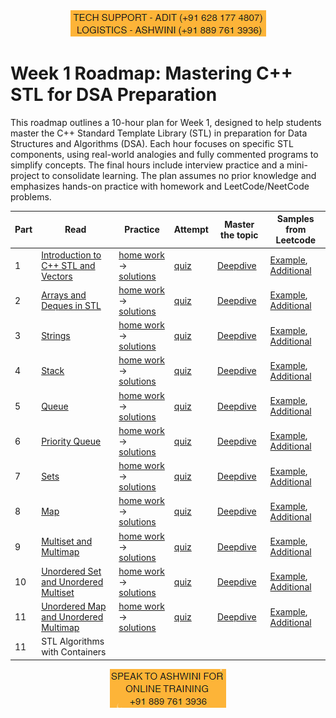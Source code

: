 <div align="center">
  <img src="../static/support1.png" alt="Support Image">
</div>


# Week 1 Roadmap: Mastering C++ STL for DSA Preparation

This roadmap outlines a 10-hour plan for Week 1, designed to help students master the C++ Standard Template Library (STL) in preparation for Data Structures and Algorithms (DSA). Each hour focuses on specific STL components, using real-world analogies and fully commented programs to simplify concepts. The final hours include interview practice and a mini-project to consolidate learning. The plan assumes no prior knowledge and emphasizes hands-on practice with homework and LeetCode/NeetCode problems.

| Part | Read | Practice | Attempt | Master the topic | Samples from Leetcode |
|---|---|---|---|---|---|
| 1 | [Introduction to C++ STL and Vectors](materials/1_1.md) | [home work](materials/1_2.md) -> [solutions](materials/1_3.md)|[quiz](materials/1_4.md)|[Deepdive](materials/1_5.md)| [Example](materials/1_6.md), [Additional](materials/1_7.md) |
| 2 | [Arrays and Deques in STL](materials/2_1.md) | [home work](materials/2_2.md) -> [solutions](materials/2_3.md)|[quiz](materials/2_4.md)|[Deepdive](materials/2_5.md)| [Example](materials/2_6.md), [Additional](materials/2_7.md) |
| 3 | [Strings](materials/3_1.md) | [home work](materials/3_2.md) -> [solutions](materials/3_3.md)|[quiz](materials/3_4.md)|[Deepdive](materials/3_5.md)| [Example](materials/3_6.md), [Additional](materials/3_7.md) |
| 4 | [Stack](materials/4_1.md) | [home work](materials/4_2.md) -> [solutions](materials/4_3.md)|[quiz](materials/4_4.md)|[Deepdive](materials/4_5.md)| [Example](materials/4_6.md), [Additional](materials/4_7.md) |
| 5 | [Queue](materials/5_1.md) | [home work](materials/5_2.md) -> [solutions](materials/5_3.md)|[quiz](materials/5_4.md)|[Deepdive](materials/5_5.md)| [Example](materials/5_6.md), [Additional](materials/5_7.md) |
| 6 | [Priority Queue](materials/6_1.md) | [home work](materials/6_2.md) -> [solutions](materials/6_3.md)|[quiz](materials/6_4.md)|[Deepdive](materials/6_5.md)| [Example](materials/6_6.md), [Additional](materials/6_7.md) |
| 7 | [Sets](materials/7_1.md) | [home work](materials/7_2.md) -> [solutions](materials/7_3.md)|[quiz](materials/7_4.md)|[Deepdive](materials/7_5.md)| [Example](materials/7_6.md), [Additional](materials/7_7.md) |
| 8 | [Map](materials/8_1.md) | [home work](materials/8_2.md) -> [solutions](materials/8_3.md)|[quiz](materials/8_4.md)|[Deepdive](materials/8_5.md)| [Example](materials/8_6.md), [Additional](materials/8_7.md) |
| 9 | [Multiset and Multimap](materials/9_1.md) | [home work](materials/9_2.md) -> [solutions](materials/9_3.md)|[quiz](materials/9_4.md)|[Deepdive](materials/9_5.md)| [Example](materials/9_6.md), [Additional](materials/9_7.md) |
| 10 | [Unordered Set and Unordered Multiset](materials/10_1.md) | [home work](materials/10_2.md) -> [solutions](materials/10_3.md)|[quiz](materials/10_4.md)|[Deepdive](materials/10_5.md)| [Example](materials/10_6.md), [Additional](materials/10_7.md) |
| 11 | [Unordered Map and Unordered Multimap](materials/11_1.md) | [home work](materials/11_2.md) -> [solutions](materials/11_3.md)|[quiz](materials/11_4.md)|[Deepdive](materials/11_5.md)| [Example](materials/11_6.md), [Additional](materials/11_7.md) |
| 11 | STL Algorithms with Containers | |

<div align="center">
  <img src="../static/speak.png" alt="Support Image">
</div>
